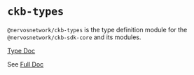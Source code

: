 # `ckb-types`

`@nervosnetwork/ckb-types` is the type definition module for the `@nervosnetwork/ckb-sdk-core` and its modules.

[Type Doc](https://nervosnetwork.github.io/ckb-sdk-js/modules/ckbcomponents.html)

See [Full Doc](https://github.com/nervosnetwork/ckb-sdk-js/blob/develop/README.md)
